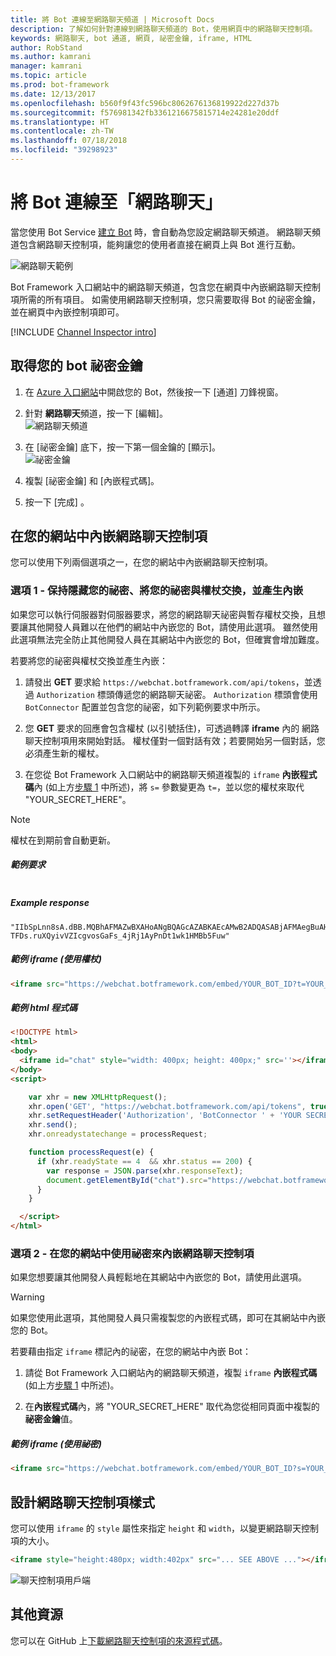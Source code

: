 ```yaml
---
title: 將 Bot 連線至網路聊天頻道 | Microsoft Docs
description: 了解如何針對連線到網路聊天頻道的 Bot，使用網頁中的網路聊天控制項。
keywords: 網路聊天, bot 通道, 網頁, 祕密金鑰, iframe, HTML
author: RobStand
ms.author: kamrani
manager: kamrani
ms.topic: article
ms.prod: bot-framework
ms.date: 12/13/2017
ms.openlocfilehash: b560f9f43fc596bc8062676136819922d227d37b
ms.sourcegitcommit: f576981342fb3361216675815714e24281e20ddf
ms.translationtype: HT
ms.contentlocale: zh-TW
ms.lasthandoff: 07/18/2018
ms.locfileid: "39298923"
---
```

# <a name="connect-a-bot-to-web-chat"></a>將 Bot 連線至「網路聊天」
當您使用 Bot Service [建立 Bot](bot-service-quickstart.md) 時，會自動為您設定網路聊天頻道。 網路聊天頻道包含網路聊天控制項，能夠讓您的使用者直接在網頁上與 Bot 進行互動。

![網路聊天範例](~/media/bot-service-channel-webchat/webchat-sample.png)

Bot Framework 入口網站中的網路聊天頻道，包含您在網頁中內嵌網路聊天控制項所需的所有項目。 如需使用網路聊天控制項，您只需要取得 Bot 的祕密金鑰，並在網頁中內嵌控制項即可。

[!INCLUDE [Channel Inspector intro](~/includes/snippet-channel-inspector.md)]

## <a id="step-1"></a> 取得您的 bot 祕密金鑰

1. 在 [Azure 入口網站](http://portal.azure.com)中開啟您的 Bot，然後按一下 [通道] 刀鋒視窗。

2. 針對 **網路聊天**頻道，按一下 [編輯]。  
![網路聊天頻道](~/media/bot-service-channel-webchat/bot-service-channel-list.png)

3. 在 [祕密金鑰] 底下，按一下第一個金鑰的 [顯示]。  
![祕密金鑰](~/media/bot-service-channel-webchat/secret-key.png)

4. 複製 [祕密金鑰] 和 [內嵌程式碼]。

5. 按一下 [完成] 。

## <a name="embed-the-web-chat-control-in-your-website"></a>在您的網站中內嵌網路聊天控制項

您可以使用下列兩個選項之一，在您的網站中內嵌網路聊天控制項。

### <a name="option-1---keep-your-secret-hidden-exchange-your-secret-for-a-token-and-generate-the-embed"></a>選項 1 - 保持隱藏您的祕密、將您的祕密與權杖交換，並產生內嵌

如果您可以執行伺服器對伺服器要求，將您的網路聊天祕密與暫存權杖交換，且想要讓其他開發人員難以在他們的網站中內嵌您的 Bot，請使用此選項。 雖然使用此選項無法完全防止其他開發人員在其網站中內嵌您的 Bot，但確實會增加難度。

若要將您的祕密與權杖交換並產生內嵌：

1. 請發出 **GET** 要求給 `https://webchat.botframework.com/api/tokens`，並透過 `Authorization` 標頭傳遞您的網路聊天祕密。 `Authorization` 標頭會使用 `BotConnector` 配置並包含您的祕密，如下列範例要求中所示。

2. 您 **GET** 要求的回應會包含權杖 (以引號括住)，可透過轉譯 **iframe** 內的 網路聊天控制項用來開始對話。 權杖僅對一個對話有效；若要開始另一個對話，您必須產生新的權杖。

3. 在您從 Bot Framework 入口網站中的網路聊天頻道複製的 `iframe` **內嵌程式碼**內 (如上方[步驟 1](#step-1) 中所述)，將 `s=` 參數變更為 `t=`，並以您的權杖來取代 "YOUR_SECRET_HERE"。 

> [!NOTE]
> 權杖在到期前會自動更新。 

##### <a name="example-request"></a>範例要求

```requestGET https://webchat.botframework.com/api/tokens Authorization: BotConnector YOUR_SECRET_HERE
```

##### Example response 

```response
"IIbSpLnn8sA.dBB.MQBhAFMAZwBXAHoANgBQAGcAZABKAEcAMwB2ADQASABjAFMAegBuAHYANwA.bbguxyOv0gE.cccJjH-TFDs.ruXQyivVZIcgvosGaFs_4jRj1AyPnDt1wk1HMBb5Fuw"
```

##### <a name="example-iframe-using-token"></a>範例 iframe (使用權杖)

```html
<iframe src="https://webchat.botframework.com/embed/YOUR_BOT_ID?t=YOUR_TOKEN_HERE"></iframe>
```

##### <a name="example-html-code"></a>範例 html 程式碼
```html
<!DOCTYPE html>
<html>
<body>
  <iframe id="chat" style="width: 400px; height: 400px;" src=''></iframe>
</body>
<script>

    var xhr = new XMLHttpRequest();
    xhr.open('GET', "https://webchat.botframework.com/api/tokens", true);
    xhr.setRequestHeader('Authorization', 'BotConnector ' + 'YOUR SECRET HERE');
    xhr.send();
    xhr.onreadystatechange = processRequest;

    function processRequest(e) {
      if (xhr.readyState == 4  && xhr.status == 200) {
        var response = JSON.parse(xhr.responseText);
        document.getElementById("chat").src="https://webchat.botframework.com/embed/lucas-direct-line?t="+response
      }
    }

  </script>
</html>
```

### <a id="option-2"></a> 選項 2 - 在您的網站中使用祕密來內嵌網路聊天控制項

如果您想要讓其他開發人員輕鬆地在其網站中內嵌您的 Bot，請使用此選項。 

> [!WARNING]
> 如果您使用此選項，其他開發人員只需複製您的內嵌程式碼，即可在其網站中內嵌您的 Bot。

若要藉由指定 `iframe` 標記內的祕密，在您的網站中內嵌 Bot：

1. 請從 Bot Framework 入口網站內的網路聊天頻道，複製 `iframe` **內嵌程式碼** (如上方[步驟 1](#step-1) 中所述)。

2. 在**內嵌程式碼**內，將 "YOUR_SECRET_HERE" 取代為您從相同頁面中複製的**祕密金鑰**值。

##### <a name="example-iframe-using-secret"></a>範例 iframe (使用祕密)

```html
<iframe src="https://webchat.botframework.com/embed/YOUR_BOT_ID?s=YOUR_SECRET_HERE"></iframe>
```

## <a name="style-the-web-chat-control"></a>設計網路聊天控制項樣式

您可以使用 `iframe` 的 `style` 屬性來指定 `height` 和 `width`，以變更網路聊天控制項的大小。

```html
<iframe style="height:480px; width:402px" src="... SEE ABOVE ..."></iframe>
```

![聊天控制項用戶端](~/media/chatwidget-client.png)

## <a name="additional-resources"></a>其他資源

您可以在 GitHub 上[下載網路聊天控制項的來源程式碼](https://github.com/Microsoft/BotFramework-WebChat)。
